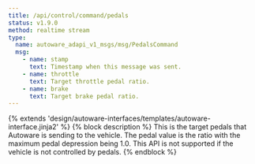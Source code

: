 ```yaml
---
title: /api/control/command/pedals
status: v1.9.0
method: realtime stream
type:
  name: autoware_adapi_v1_msgs/msg/PedalsCommand
  msg:
    - name: stamp
      text: Timestamp when this message was sent.
    - name: throttle
      text: Target throttle pedal ratio.
    - name: brake
      text: Target brake pedal ratio.
---
```


{% extends 'design/autoware-interfaces/templates/autoware-interface.jinja2' %}
{% block description %}
This is the target pedals that Autoware is sending to the vehicle.
The pedal value is the ratio with the maximum pedal depression being 1.0.
This API is not supported if the vehicle is not controlled by pedals.
{% endblock %}

